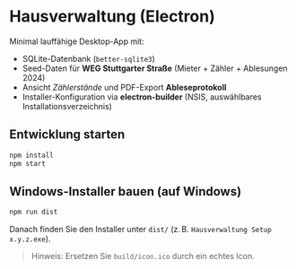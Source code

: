 
# Hausverwaltung (Electron)

Minimal lauffähige Desktop-App mit:
- SQLite-Datenbank (`better-sqlite3`)
- Seed-Daten für **WEG Stuttgarter Straße** (Mieter + Zähler + Ablesungen 2024)
- Ansicht *Zählerstände* und PDF-Export **Ableseprotokoll**
- Installer-Konfiguration via **electron-builder** (NSIS, auswählbares Installationsverzeichnis)

## Entwicklung starten
```bash
npm install
npm start
```
## Windows-Installer bauen (auf Windows)
```bash
npm run dist
```
Danach finden Sie den Installer unter `dist/` (z. B. `Hausverwaltung Setup x.y.z.exe`).

> Hinweis: Ersetzen Sie `build/icon.ico` durch ein echtes Icon.
